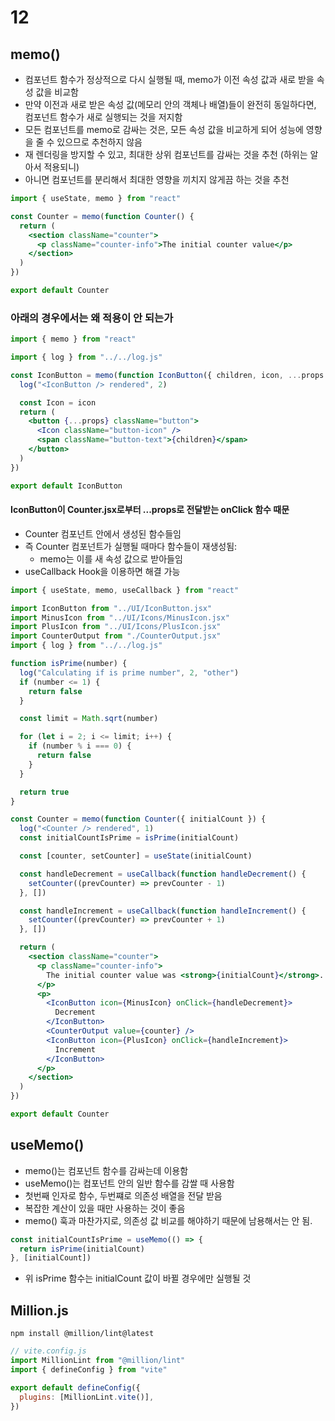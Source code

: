 # 12

## memo()

- 컴포넌트 함수가 정상적으로 다시 실행될 때, memo가 이전 속성 값과 새로 받을 속성 값을 비교함
- 만약 이전과 새로 받은 속성 값(메모리 안의 객체나 배열)들이 완전히 동일하다면, 컴포넌트 함수가 새로 실행되는 것을 저지함
- 모든 컴포넌트를 memo로 감싸는 것은, 모든 속성 값을 비교하게 되어 성능에 영향을 줄 수 있으므로 추천하지 않음
- 재 렌더링을 방지할 수 있고, 최대한 상위 컴포넌트를 감싸는 것을 추천 (하위는 알아서 적용되니)
- 아니면 컴포넌트를 분리해서 최대한 영향을 끼치지 않게끔 하는 것을 추천

```jsx
import { useState, memo } from "react"

const Counter = memo(function Counter() {
  return (
    <section className="counter">
      <p className="counter-info">The initial counter value</p>
    </section>
  )
})

export default Counter
```

### 아래의 경우에서는 왜 적용이 안 되는가

```jsx
import { memo } from "react"

import { log } from "../../log.js"

const IconButton = memo(function IconButton({ children, icon, ...props }) {
  log("<IconButton /> rendered", 2)

  const Icon = icon
  return (
    <button {...props} className="button">
      <Icon className="button-icon" />
      <span className="button-text">{children}</span>
    </button>
  )
})

export default IconButton
```

#### IconButton이 Counter.jsx로부터 ...props로 전달받는 onClick 함수 때문

- Counter 컴포넌트 안에서 생성된 함수들임
- 즉 Counter 컴포넌트가 실행될 때마다 함수들이 재생성됨:
  - memo는 이를 새 속성 값으로 받아들임
- useCallback Hook을 이용하면 해결 가능

```jsx
import { useState, memo, useCallback } from "react"

import IconButton from "../UI/IconButton.jsx"
import MinusIcon from "../UI/Icons/MinusIcon.jsx"
import PlusIcon from "../UI/Icons/PlusIcon.jsx"
import CounterOutput from "./CounterOutput.jsx"
import { log } from "../../log.js"

function isPrime(number) {
  log("Calculating if is prime number", 2, "other")
  if (number <= 1) {
    return false
  }

  const limit = Math.sqrt(number)

  for (let i = 2; i <= limit; i++) {
    if (number % i === 0) {
      return false
    }
  }

  return true
}

const Counter = memo(function Counter({ initialCount }) {
  log("<Counter /> rendered", 1)
  const initialCountIsPrime = isPrime(initialCount)

  const [counter, setCounter] = useState(initialCount)

  const handleDecrement = useCallback(function handleDecrement() {
    setCounter((prevCounter) => prevCounter - 1)
  }, [])

  const handleIncrement = useCallback(function handleIncrement() {
    setCounter((prevCounter) => prevCounter + 1)
  }, [])

  return (
    <section className="counter">
      <p className="counter-info">
        The initial counter value was <strong>{initialCount}</strong>. It <strong>is {initialCountIsPrime ? "a" : "not a"}</strong> prime number.
      </p>
      <p>
        <IconButton icon={MinusIcon} onClick={handleDecrement}>
          Decrement
        </IconButton>
        <CounterOutput value={counter} />
        <IconButton icon={PlusIcon} onClick={handleIncrement}>
          Increment
        </IconButton>
      </p>
    </section>
  )
})

export default Counter
```

## useMemo()

- memo()는 컴포넌트 함수를 감싸는데 이용함
- useMemo()는 컴포넌트 안의 일반 함수를 감쌀 때 사용함
- 첫번째 인자로 함수, 두번쨰로 의존성 배열을 전달 받음
- 복잡한 계산이 있을 때만 사용하는 것이 좋음
- memo() 훅과 마찬가지로, 의존성 값 비교를 해야하기 때문에 남용해서는 안 됨.

```jsx
const initialCountIsPrime = useMemo(() => {
  return isPrime(initialCount)
}, [initialCount])
```

- 위 isPrime 함수는 initialCount 값이 바뀔 경우에만 실행될 것

## Million.js

`npm install @million/lint@latest`

```js
// vite.config.js
import MillionLint from "@million/lint"
import { defineConfig } from "vite"

export default defineConfig({
  plugins: [MillionLint.vite()],
})
```

